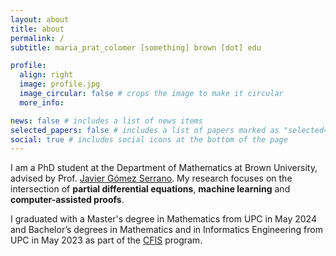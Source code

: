 ```yaml
---
layout: about
title: about
permalink: /
subtitle: maria_prat_colomer [something] brown [dot] edu

profile:
  align: right
  image: profile.jpg
  image_circular: false # crops the image to make it circular
  more_info:

news: false # includes a list of news items
selected_papers: false # includes a list of papers marked as "selected={true}"
social: true # includes social icons at the bottom of the page
---
```


I am a PhD student at the Department of Mathematics at Brown University, advised by Prof. [Javier Gómez Serrano](https://sites.brown.edu/jgs/). My research focuses on the intersection of **partial differential equations**, **machine learning** and **computer-assisted proofs**.

I graduated with a Master's degree in Mathematics from UPC in May 2024 and Bachelor’s degrees in Mathematics and in Informatics Engineering from UPC in May 2023 as part of the [CFIS](https://cfis.upc.edu/ca) program.

